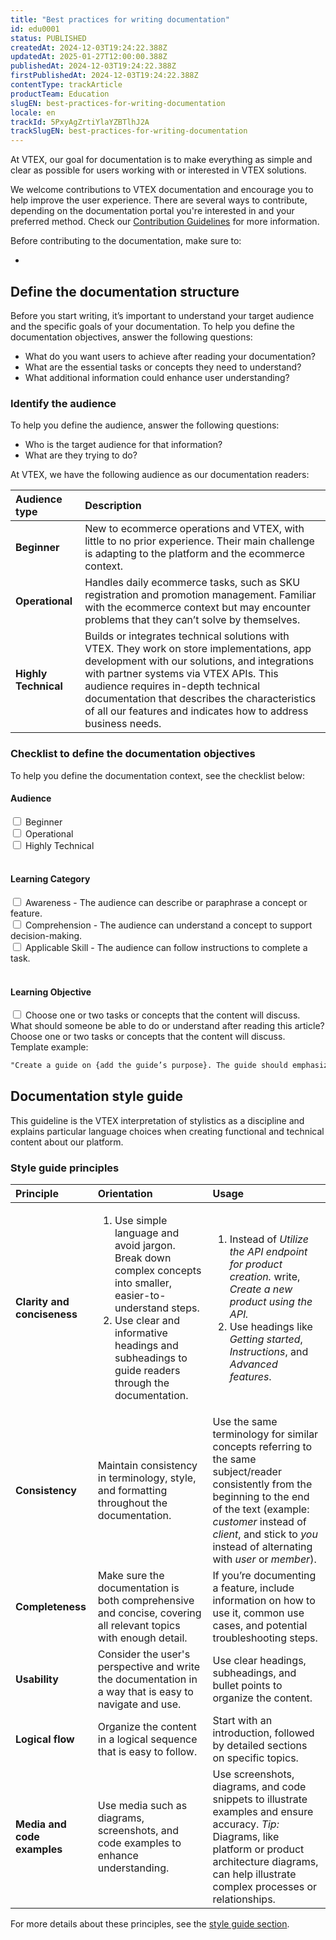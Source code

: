 ```yaml
---
title: "Best practices for writing documentation"
id: edu0001
status: PUBLISHED
createdAt: 2024-12-03T19:24:22.388Z
updatedAt: 2025-01-27T12:00:00.388Z
publishedAt: 2024-12-03T19:24:22.388Z
firstPublishedAt: 2024-12-03T19:24:22.388Z
contentType: trackArticle
productTeam: Education
slugEN: best-practices-for-writing-documentation
locale: en
trackId: 5PxyAgZrtiYlaYZBTlhJ2A
trackSlugEN: best-practices-for-writing-documentation
---
```


At VTEX, our goal for documentation is to make everything as simple and clear as possible for users working with or interested in VTEX solutions.

We welcome contributions to VTEX documentation and encourage you to help improve the user experience. There are several ways to contribute, depending on the documentation portal you're interested in and your preferred method. Check our [Contribution Guidelines](https://language-hub.netlify.app/docs/documentation/contribution-guidelines) for more information.

Before contributing to the documentation, make sure to:

-

## Define the documentation structure

Before you start writing, it’s important to understand your target audience and the specific goals of your documentation. To help you define the documentation objectives, answer the following questions:

- What do you want users to achieve after reading your documentation?
- What are the essential tasks or concepts they need to understand?
- What additional information could enhance user understanding?

### Identify the audience

To help you define the audience, answer the following questions:

- Who is the target audience for that information?
- What are they trying to do?

At VTEX, we have the following audience as our documentation readers:

| Audience type | Description   |
| :------------ | :------------ |
| **Beginner**  | New to ecommerce operations and VTEX, with little to no prior experience. Their main challenge is adapting to the platform and the ecommerce context. |
| **Operational**      | Handles daily ecommerce tasks, such as SKU registration and promotion management. Familiar with the ecommerce context but may encounter problems that they can’t solve by themselves. |
| **Highly Technical** | Builds or integrates technical solutions with VTEX. They work on store implementations, app development with our solutions, and integrations with partner systems via VTEX APIs. This audience requires in-depth technical documentation that describes the characteristics of all our features and indicates how to address business needs. |

### Checklist to define the documentation objectives

To help you define the documentation context, see the checklist below:

#### Audience

  <input type="checkbox" id="beginner" name="audience" value="Beginner">
  <label for="beginner">Beginner</label><br>
  <input type="checkbox" id="operational" name="audience" value="Operational">
  <label for="operational">Operational</label><br>
  <input type="checkbox" id="developer" name="audience" value="Developer">
  <label for="developer">Highly Technical</label><br><br>

#### Learning Category

  <input type="checkbox" id="awareness" name="learning_category" value="Awareness">
  <label for="awareness">Awareness - The audience can describe or paraphrase a concept or feature.</label><br>
  <input type="checkbox" id="comprehension" name="learning_category" value="Comprehension">
  <label for="comprehension">Comprehension - The audience can understand a concept to support decision-making.</label><br>
  <input type="checkbox" id="applicable_skill" name="learning_category" value="Applicable Skill">
  <label for="applicable_skill">Applicable Skill - The audience can follow instructions to complete a task.</label><br><br>

#### Learning Objective

  <input type="checkbox" id="tasks" name="learning_objective" value="tasks">
  <label for="tasks">Choose one or two tasks or concepts that the content will discuss.</label><br>
  What should someone be able to do or understand after reading this article? Choose one or two tasks or concepts that the content will discuss.
  Template example:
  
  ```md
  "Create a guide on {add the guide’s purpose}. The guide should emphasize clarity, structure, and user-friendliness. It's intended for {add the guide’s audience}."
  ```

## Documentation style guide

This guideline is the VTEX interpretation of stylistics as a discipline and explains particular language choices when creating functional and technical content about our platform.

### Style guide principles

| Principle  | Orientation  | Usage  |
| :--------- | :----------- | :----- |
| **Clarity and conciseness** | <ol><li>Use simple language and avoid jargon. Break down complex concepts into smaller, easier-to-understand steps.</li><li>Use clear and informative headings and subheadings to guide readers through the documentation.</li></ol>| <ol><li>Instead of *Utilize the API endpoint for product creation.* write, *Create a new product using the API.*</li><li>Use headings like *Getting started*, *Instructions*, and *Advanced features*.</li></ol>   |
| **Consistency**      | Maintain consistency in terminology, style, and formatting throughout the documentation. | Use the same terminology for similar concepts referring to the same subject/reader consistently from the beginning to the end of the text (example: *customer* instead of *client*, and stick to *you* instead of alternating with *user* or *member*).  |
| **Completeness**            | Make sure the documentation is both comprehensive and concise, covering all relevant topics with enough detail. | If you’re documenting a feature, include information on how to use it, common use cases, and potential troubleshooting steps. |
| **Usability**               | Consider the user's perspective and write the documentation in a way that is easy to navigate and use. | Use clear headings, subheadings, and bullet points to organize the content. |
| **Logical flow**            | Organize the content in a logical sequence that is easy to follow. | Start with an introduction, followed by detailed sections on specific topics. |
| **Media and code examples** | Use media such as diagrams, screenshots, and code examples to enhance understanding. | Use screenshots, diagrams, and code snippets to illustrate examples and ensure accuracy. *Tip:* Diagrams, like platform or product architecture diagrams, can help illustrate complex processes or relationships. |

For more details about these principles, see the [style guide section](LINK).

